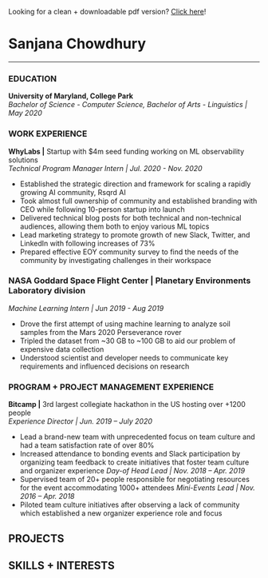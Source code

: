 Looking for a clean + downloadable pdf version? [Click here](https://sanjananana.github.io/pages/resume/)!

# Sanjana Chowdhury
-----------------------------------------------------------------
### EDUCATION
**University of Maryland, College Park**  
*Bachelor of Science - Computer Science, Bachelor of Arts - Linguistics | May 2020*  
### WORK EXPERIENCE
**WhyLabs |** Startup with $4m seed funding working on ML observability solutions  
*Technical Program Manager Intern | Jul. 2020 - Nov. 2020*  
-	Established the strategic direction and framework for scaling a rapidly growing AI community, Rsqrd AI
-	Took almost full ownership of community and established branding with CEO while following 10-person startup into launch 
-	Delivered technical blog posts for both technical and non-technical audiences, allowing them both to enjoy various ML topics
-	Lead marketing strategy to promote growth of new Slack, Twitter, and LinkedIn with following increases of 73%
-	Prepared effective EOY community survey to find the needs of the community by investigating challenges in their workspace

### **NASA Goddard Space Flight Center |** Planetary Environments Laboratory division  
*Machine Learning Intern | Jun 2019 - Aug 2019*  
-	Drove the first attempt of using machine learning to analyze soil samples from the Mars 2020 Perseverance rover
-	Tripled the dataset from ~30 GB to ~100 GB to aid our problem of expensive data collection
-	Understood scientist and developer needs to communicate key requirements and influenced decisions on research

### PROGRAM + PROJECT MANAGEMENT EXPERIENCE 
**Bitcamp |** 3rd largest collegiate hackathon in the US hosting over +1200 people                                  
*Experience Director | Jun. 2019 – July 2020*  
-	Lead a brand-new team with unprecedented focus on team culture and had a team satisfaction rate of over 80%
-	Increased attendance to bonding events and Slack participation by organizing team feedback to create initiatives that foster team culture and organizer experience
*Day-of Head Lead | Nov. 2018 – Apr. 2019*  
-	Supervised team of 20+ people responsible for negotiating resources for the event accommodating 1000+ attendees
*Mini-Events Lead | Nov. 2016 – Apr. 2018*
-	Piloted team culture initiatives after observing a lack of community which established a new organizer experience role and focus

## PROJECTS
## SKILLS + INTERESTS
